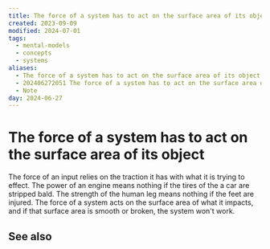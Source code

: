 ```yaml
---
title: The force of a system has to act on the surface area of its object
created: 2023-09-09
modified: 2024-07-01
tags:
  - mental-models
  - concepts
  - systems
aliases:
  - The force of a system has to act on the surface area of its object
  - 202406272051 The force of a system has to act on the surface area of its object
  - Note
day: 2024-06-27
---
```


# The force of a system has to act on the surface area of its object
The force of an input relies on the traction it has with what it is trying to effect. The power of an engine means nothing if the tires of the a car are stripped bald. The strength of the human leg means nothing if the feet are injured. The force of a system acts on the surface area of what it impacts, and if that surface area is smooth or broken, the system won't work.

## See also

